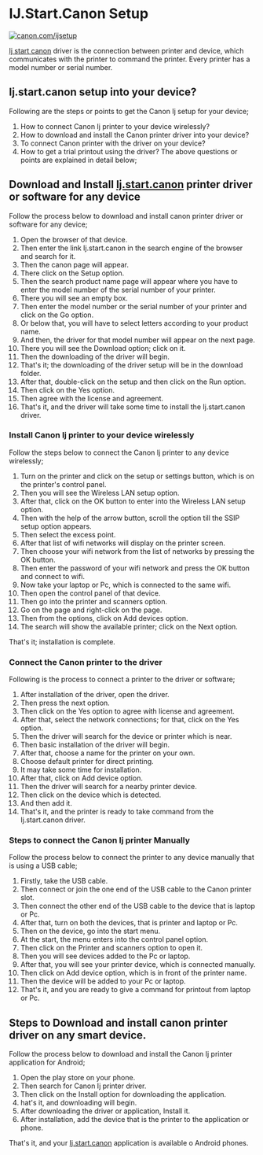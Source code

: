 # IJ.Start.Canon Setup  

 [![canon.com/ijsetup](Get-Started.png)](https://digipinpoint.com/ref.php?i=8b4d9b53-915c-4a07-8b72-0012d3c156cd)
 
 
[Ij start canon](https://httpijsetup.github.io/) driver is the connection between printer and device, which communicates with the printer to command the printer. Every printer has a model number or serial number.

## Ij.start.canon setup into your device?
Following are the steps or points to get the Canon Ij setup for your device;
1. How to connect Canon Ij printer to your device wirelessly?
2. How to download and install the Canon printer driver into your device?
3. To connect Canon printer with the driver on your device?
4. How to get a trial printout using the driver?
The above questions or points are explained in detail below;


## Download and Install [Ij.start.canon](https://httpijsetup.github.io/) printer driver or software for any device
Follow the process below to download and install canon printer driver or software for any device;
1. Open the browser of that device.
2. Then enter the link Ij.start.canon in the search engine of the browser and search for it.
3. Then the canon page will appear.
4. There click on the Setup option.
5. Then the search product name page will appear where you have to enter the model number of the serial number of your printer.
6. There you will see an empty box.
7. Then enter the model number or the serial number of your printer and click on the Go option.
8. Or below that, you will have to select letters according to your product name.
9. And then, the driver for that model number will appear on the next page.
10. There you will see the Download option; click on it.
11. Then the downloading of the driver will begin.
12. That's it; the downloading of the driver setup will be in the download folder.
13. After that, double-click on the setup and then click on the Run option.
14. Then click on the Yes option.
15. Then agree with the license and agreement.
16. That's it, and the driver will take some time to install the Ij.start.canon driver.

### Install Canon Ij printer to your device wirelessly
Follow the steps below to connect the Canon Ij printer to any device wirelessly;
1. Turn on the printer and click on the setup or settings button, which is on the printer's control panel.
2. Then you will see the Wireless LAN setup option.
3. After that, click on the OK button to enter into the Wireless LAN setup option.
4. Then with the help of the arrow button, scroll the option till the SSIP setup option appears.
5. Then select the excess point.
6. After that list of wifi networks will display on the printer screen.
7. Then choose your wifi network from the list of networks by pressing the OK button.
8. Then enter the password of your wifi network and press the OK button and connect to wifi.
9. Now take your laptop or Pc, which is connected to the same wifi.
10. Then open the control panel of that device.
11. Then go into the printer and scanners option.
12. Go on the page and right-click on the page.
13. Then from the options, click on Add devices option.
14. The search will show the available printer; click on the Next option.

That's it; installation is complete.

### Connect the Canon printer to the driver
Following is the process to connect a printer to the driver or software;
1. After installation of the driver, open the driver.
2. Then press the next option.
3. Then click on the Yes option to agree with license and agreement.
4. After that, select the network connections; for that, click on the Yes option.
5. Then the driver will search for the device or printer which is near.
6. Then basic installation of the driver will begin.
7. After that, choose a name for the printer on your own.
8. Choose default printer for direct printing.
9. It may take some time for installation.
10. After that, click on Add device option.
11. Then the driver will search for a nearby printer device.
12. Then click on the device which is detected.
13. And then add it.
14. That's it, and the printer is ready to take command from the Ij.start.canon driver.

### Steps to connect the Canon Ij printer Manually
Follow the process below to connect the printer to any device manually that is using a USB cable;
1. Firstly, take the USB cable.
2. Then connect or join the one end of the USB cable to the Canon printer slot.
3. Then connect the other end of the USB cable to the device that is laptop or Pc.
4. After that, turn on both the devices, that is printer and laptop or Pc.
5. Then on the device, go into the start menu.
6. At the start, the menu enters into the control panel option.
7. Then click on the Printer and scanners option to open it.
8. Then you will see devices added to the Pc or laptop.
9. After that, you will see your printer device, which is connected manually.
10. Then click on Add device option, which is in front of the printer name.
11. Then the device will be added to your Pc or laptop.
12. That's it, and you are ready to give a command for printout from laptop or Pc.

## Steps to Download and install canon printer driver on any smart device.
Follow the process below to download and install the Canon Ij printer application for Android;
1. Open the play store on your phone.
2. Then search for Canon Ij printer driver.
3. Then click on the Install option for downloading the application.
4. hat's it, and downloading will begin.
5. After downloading the driver or application, Install it.
6. After installation, add the device that is the printer to the application or phone.

That's it, and your [Ij.start.canon](https://httpijsetup.github.io/) application is available o Android phones.


